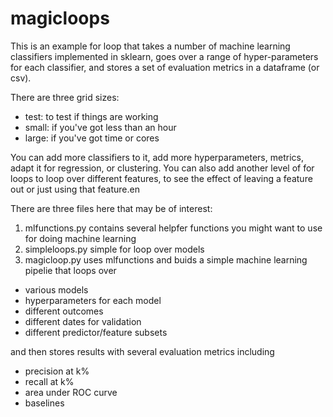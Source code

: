 # magicloops
This is an example for loop that takes a number of machine learning classifiers implemented in sklearn, goes over a range of hyper-parameters for each classifier, and stores a set of evaluation metrics in a dataframe (or csv). 

There are three grid sizes:
* test: to test if things are working
* small: if you've got less than an hour
* large: if you've got time or cores

You can add more classifiers to it, add more hyperparameters, metrics, adapt it for regression, or clustering. You can also add another level of for loops to loop over different features, to see the effect of leaving a feature out or just using that feature.en

There are three files here that may be of interest:
1. mlfunctions.py contains several helpfer functions you might want to use for doing machine learning
2. simpleloops.py simple for loop over models
3. magicloop.py uses mlfunctions and buids a simple machine learning pipelie that loops over
  * various models
  * hyperparameters for each model
  * different outcomes
  * different dates for validation
  * different predictor/feature subsets
 
and then stores results with several evaluation metrics including
  * precision at k%
  * recall at k%
  * area under ROC curve
  * baselines
  
